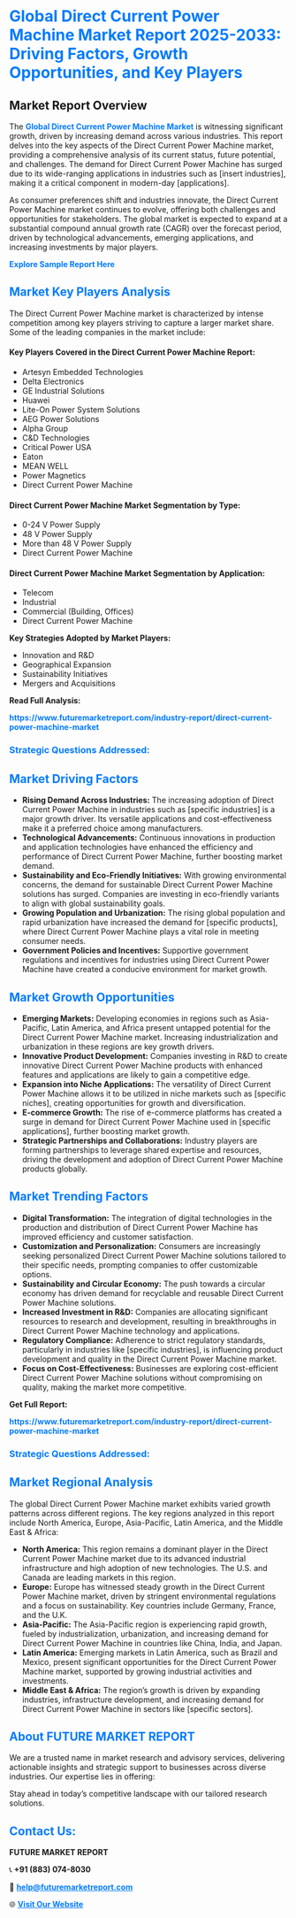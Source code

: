 <h1 style="color: #007BFF;">Global Direct Current Power Machine Market Report 2025-2033: Driving Factors, Growth Opportunities, and Key Players</h1>

<section id="overview">
<h2>Market Report Overview</h2>
<p>The <a href="https://www.futuremarketreport.com/industry-report/direct-current-power-machine-market" style="color: #007BFF; text-decoration: none;"><strong>Global Direct Current Power Machine Market</strong></a> is witnessing significant growth, driven by increasing demand across various industries. This report delves into the key aspects of the Direct Current Power Machine market, providing a comprehensive analysis of its current status, future potential, and challenges. The demand for Direct Current Power Machine has surged due to its wide-ranging applications in industries such as [insert industries], making it a critical component in modern-day [applications].</p>
<p>As consumer preferences shift and industries innovate, the Direct Current Power Machine market continues to evolve, offering both challenges and opportunities for stakeholders. The global market is expected to expand at a substantial compound annual growth rate (CAGR) over the forecast period, driven by technological advancements, emerging applications, and increasing investments by major players.</p>
</section>

<section id="overview">
<p><a href="https://www.futuremarketreport.com/request-sample/reportId=110339" style="color: #007BFF; text-decoration: none;"><strong>Explore Sample Report Here</strong></a></p>
</section>

<section id="key-players">
<h2 style="color: #007BFF;">Market Key Players Analysis</h2>
<p>The Direct Current Power Machine market is characterized by intense competition among key players striving to capture a larger market share. Some of the leading companies in the market include:</p>
<h4>Key Players Covered in the Direct Current Power Machine Report:</h4>
<ul><li>Artesyn Embedded Technologies</li><li>Delta Electronics</li><li>GE Industrial Solutions</li><li>Huawei</li><li>Lite-On Power System Solutions</li><li>AEG Power Solutions</li><li>Alpha Group</li><li>C&amp;D Technologies</li><li>Critical Power USA</li><li>Eaton</li><li>MEAN WELL</li><li>Power Magnetics</li><li>Direct Current Power Machine</li></ul>
<h4>Direct Current Power Machine Market Segmentation by Type:</h4>
<ul><li>0-24 V Power Supply</li><li>48 V Power Supply</li><li>More than 48 V Power Supply</li><li>Direct Current Power Machine</li></ul>

<h4>Direct Current Power Machine Market Segmentation by Application:</h4>
<ul><li>Telecom</li><li>Industrial</li><li>Commercial (Building, Offices)</li><li>Direct Current Power Machine</li></ul>
<p><strong>Key Strategies Adopted by Market Players:</strong></p>
<ul>
<li>Innovation and R&D</li>
<li>Geographical Expansion</li>
<li>Sustainability Initiatives</li>
<li>Mergers and Acquisitions</li>
</ul>
</section>

<section>
<p><strong>Read Full Analysis: </strong></p><a href="https://www.futuremarketreport.com/industry-report/direct-current-power-machine-market" style="color: #007BFF; text-decoration: none;"><strong>https://www.futuremarketreport.com/industry-report/direct-current-power-machine-market</strong></a>
<h3 style="color: #007BFF;">Strategic Questions Addressed:</h3>
</section>

<section id="driving-factors">
<h2 style="color: #007BFF;">Market Driving Factors</h2>
<ul>
<li><strong>Rising Demand Across Industries:</strong> The increasing adoption of Direct Current Power Machine in industries such as [specific industries] is a major growth driver. Its versatile applications and cost-effectiveness make it a preferred choice among manufacturers.</li>
<li><strong>Technological Advancements:</strong> Continuous innovations in production and application technologies have enhanced the efficiency and performance of Direct Current Power Machine, further boosting market demand.</li>
<li><strong>Sustainability and Eco-Friendly Initiatives:</strong> With growing environmental concerns, the demand for sustainable Direct Current Power Machine solutions has surged. Companies are investing in eco-friendly variants to align with global sustainability goals.</li>
<li><strong>Growing Population and Urbanization:</strong> The rising global population and rapid urbanization have increased the demand for [specific products], where Direct Current Power Machine plays a vital role in meeting consumer needs.</li>
<li><strong>Government Policies and Incentives:</strong> Supportive government regulations and incentives for industries using Direct Current Power Machine have created a conducive environment for market growth.</li>
</ul>
</section>

<section id="growth-opportunities">
<h2 style="color: #007BFF;">Market Growth Opportunities</h2>
<ul>
<li><strong>Emerging Markets:</strong> Developing economies in regions such as Asia-Pacific, Latin America, and Africa present untapped potential for the Direct Current Power Machine market. Increasing industrialization and urbanization in these regions are key growth drivers.</li>
<li><strong>Innovative Product Development:</strong> Companies investing in R&D to create innovative Direct Current Power Machine products with enhanced features and applications are likely to gain a competitive edge.</li>
<li><strong>Expansion into Niche Applications:</strong> The versatility of Direct Current Power Machine allows it to be utilized in niche markets such as [specific niches], creating opportunities for growth and diversification.</li>
<li><strong>E-commerce Growth:</strong> The rise of e-commerce platforms has created a surge in demand for Direct Current Power Machine used in [specific applications], further boosting market growth.</li>
<li><strong>Strategic Partnerships and Collaborations:</strong> Industry players are forming partnerships to leverage shared expertise and resources, driving the development and adoption of Direct Current Power Machine products globally.</li>
</ul>
</section>

<section id="trending-factors">
<h2 style="color: #007BFF;">Market Trending Factors</h2>
<ul>
<li><strong>Digital Transformation:</strong> The integration of digital technologies in the production and distribution of Direct Current Power Machine has improved efficiency and customer satisfaction.</li>
<li><strong>Customization and Personalization:</strong> Consumers are increasingly seeking personalized Direct Current Power Machine solutions tailored to their specific needs, prompting companies to offer customizable options.</li>
<li><strong>Sustainability and Circular Economy:</strong> The push towards a circular economy has driven demand for recyclable and reusable Direct Current Power Machine solutions.</li>
<li><strong>Increased Investment in R&D:</strong> Companies are allocating significant resources to research and development, resulting in breakthroughs in Direct Current Power Machine technology and applications.</li>
<li><strong>Regulatory Compliance:</strong> Adherence to strict regulatory standards, particularly in industries like [specific industries], is influencing product development and quality in the Direct Current Power Machine market.</li>
<li><strong>Focus on Cost-Effectiveness:</strong> Businesses are exploring cost-efficient Direct Current Power Machine solutions without compromising on quality, making the market more competitive.</li>
</ul>
</section>

<section>
<p><strong>Get Full Report: </strong></p><a href="https://www.futuremarketreport.com/industry-report/direct-current-power-machine-market" style="color: #007BFF; text-decoration: none;"><strong>https://www.futuremarketreport.com/industry-report/direct-current-power-machine-market</strong></a>
<h3 style="color: #007BFF;">Strategic Questions Addressed:</h3>
</section>


<section id="regional-analysis">
<h2 style="color: #007BFF;">Market Regional Analysis</h2>
<p>The global Direct Current Power Machine market exhibits varied growth patterns across different regions. The key regions analyzed in this report include North America, Europe, Asia-Pacific, Latin America, and the Middle East & Africa:</p>
<ul>
<li><strong>North America:</strong> This region remains a dominant player in the Direct Current Power Machine market due to its advanced industrial infrastructure and high adoption of new technologies. The U.S. and Canada are leading markets in this region.</li>
<li><strong>Europe:</strong> Europe has witnessed steady growth in the Direct Current Power Machine market, driven by stringent environmental regulations and a focus on sustainability. Key countries include Germany, France, and the U.K.</li>
<li><strong>Asia-Pacific:</strong> The Asia-Pacific region is experiencing rapid growth, fueled by industrialization, urbanization, and increasing demand for Direct Current Power Machine in countries like China, India, and Japan.</li>
<li><strong>Latin America:</strong> Emerging markets in Latin America, such as Brazil and Mexico, present significant opportunities for the Direct Current Power Machine market, supported by growing industrial activities and investments.</li>
<li><strong>Middle East & Africa:</strong> The region’s growth is driven by expanding industries, infrastructure development, and increasing demand for Direct Current Power Machine in sectors like [specific sectors].</li>
</ul>
</section>

<footer>
<h2 style="color: #007BFF;">About FUTURE MARKET REPORT</h2>
<p>We are a trusted name in market research and advisory services, delivering actionable insights and strategic support to businesses across diverse industries. Our expertise lies in offering:</p>

<p>Stay ahead in today’s competitive landscape with our tailored research solutions.</p>

<h2 style="color: #007BFF;">Contact Us:</h2>
<p><strong>FUTURE MARKET REPORT</strong></p>
<p>📞 <strong>+91 (883) 074-8030</strong></p>
<p>📧 <strong><a href="mailto:help@futuremarketreport.com" style="color: #007BFF;">help@futuremarketreport.com</a></strong></p>
<p>🌐 <strong><a href="https://www.futuremarketreport.com/" style="color: #007BFF;">Visit Our Website</a></strong></p>
</footer>